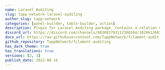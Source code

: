 ```yaml
---
name: Laravel Auditing
slug: tapp-network-laravel-auditing
author_slug: tapp-network
categories: [panel-builder, table-builder, action]
description: Plugin for Laravel Auditing package. Contains a relation manager for audits that you can add to your resources.
discord_url: https://discord.com/channels/883083792112300104/1026612603599990804
docs_url: https://raw.githubusercontent.com/TappNetwork/filament-auditing/main/README.md
github_repository: TappNetwork/filament-auditing
has_dark_theme: true
has_translations: true
versions: [2, 3]
publish_date: 2022-08-16
---
```

